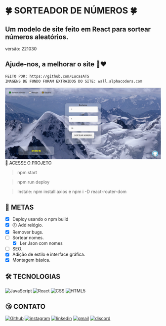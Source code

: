 # 🍀 SORTEADOR DE NÚMEROS 🍀

## Um modelo de site feito em React para sortear números aleatórios.

versão: 221030

## Ajude-nos, a melhorar o site 🤩❤️ 

    FEITO POR: https://github.com/LucasATS
    IMAGENS DE FUNDO FORAM EXTRAIDOS DO SITE: wall.alphacoders.com

[![preview](./preview.png)](https://lucasats.github.io/Sorteador-de-numeros/)
[🔗 ACESSE O PROJETO ](https://lucasats.github.io/Sorteador-de-numeros/)

> npm start

> npm run deploy

> Instale: npm install axios e npm i -D react-router-dom

## __🎯 METAS__
- [X] Deploy usando o npm build
- [X] 🕗 Add relógio.
- [X] Remover bugs.
- [ ] Sortear nomes.
  - [x] Ler Json com nomes
- [ ] SEO.
- [X] Adição de estilo e interface gráfica.
- [x] Montagem básica.

<!--
## __❤ AGRADECIMENTOS__
[@<NOME>](<LINK>) "<MENSAGEM>"
-->

## __🛠 TECNOLOGIAS__
![JavaScript](https://img.shields.io/badge/JavaScript-323330?style=for-the-badge&logo=javascript&logoColor=F7DF1E)
![React](https://img.shields.io/badge/React-20232A?style=for-the-badge&logo=react&logoColor=61DAFB)
![CSS](https://img.shields.io/badge/CSS3-1572B6?style=for-the-badge&logo=css3&logoColor=white)
![HTML5](https://img.shields.io/badge/HTML5-E34F26?style=for-the-badge&logo=html5&logoColor=white)

## __😘 CONTATO__
<p align="left">
  <a href="https://github.com/LucasATS/"><img src="https://img.shields.io/badge/GitHub-100000?style=for-the-badge&amp;logo=github&amp;logoColor=white" alt="Github"></a>
  <a href="https://www.instagram.com/lukaolmd/"><img src="https://img.shields.io/badge/Instagram-E4405F?style=for-the-badge&amp;logo=instagram&amp;logoColor=white" alt="instagram"></a>
  <a href="https://www.linkedin.com/in/lucas-almeida-tiburtino-da-silva/"><img src="https://img.shields.io/badge/LinkedIn-0077B5?style=for-the-badge&amp;logo=linkedin&amp;logoColor=white" alt="linkedin"></a>
  <a href="mailto:lucas.almida.da.silva@gmail.com"><img src="https://img.shields.io/badge/Gmail-D14836?style=for-the-badge&logo=gmail&logoColor=white" alt="gmail"></a> 
  <a href="https://discord.com/channels/@Lucas%20ATS#9901"><img src="https://img.shields.io/badge/Discord-5865F2?style=for-the-badge&logo=discord&logoColor=white" alt="discord"></a>  
</p>
